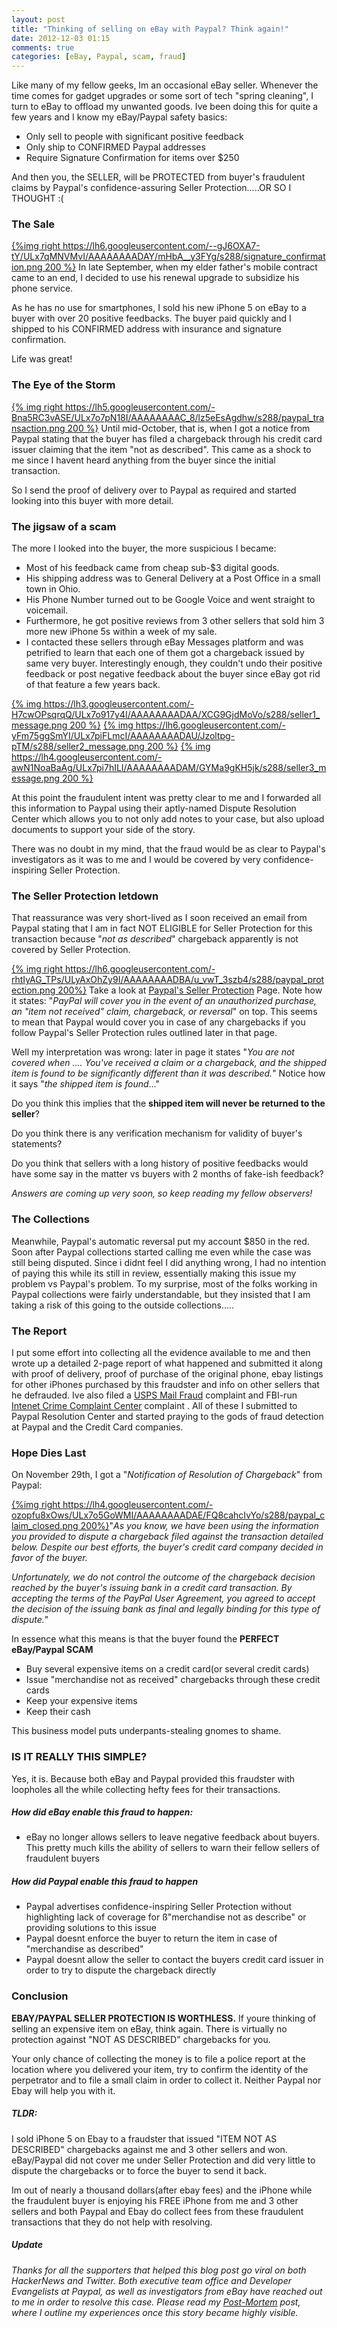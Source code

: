 ```yaml
---
layout: post
title: "Thinking of selling on eBay with Paypal? Think again!"
date: 2012-12-03 01:15
comments: true
categories: [eBay, Paypal, scam, fraud]
---
```

Like many of my fellow geeks, Im an occasional eBay seller. Whenever the time comes for gadget upgrades or some sort of tech "spring cleaning", I turn to eBay to offload my unwanted goods. Ive been doing this for quite a few years and I know my eBay/Paypal safety basics:

* Only sell to people with significant positive feedback
* Only ship to CONFIRMED Paypal addresses
* Require Signature Confirmation for items over $250

And then you, the SELLER, will be PROTECTED from buyer's fraudulent claims by Paypal's confidence-assuring Seller Protection.....OR SO I THOUGHT :(
<!-- more -->

### The Sale
[{%img right https://lh6.googleusercontent.com/--gJ6OXA7-tY/ULx7qMNVMvI/AAAAAAAADAY/mHbA__y3FYg/s288/signature_confirmation.png 200 %}](https://lh6.googleusercontent.com/--gJ6OXA7-tY/ULx7qMNVMvI/AAAAAAAADAY/mHbA__y3FYg/s800/signature_confirmation.png)
In late September, when my elder father's mobile contract came to an end, I decided to use his renewal upgrade to subsidize his phone service. 

As he has no use for smartphones, I sold his new iPhone 5 on eBay to a buyer with over 20 positive feedbacks. The buyer paid quickly and I shipped to his CONFIRMED address with insurance and signature confirmation. 

Life was great!

### The Eye of the Storm

[{% img right https://lh5.googleusercontent.com/-Bna5RC3vASE/ULx7o7pN18I/AAAAAAAAC_8/lz5eEsAgdhw/s288/paypal_transaction.png 200 %}](https://lh5.googleusercontent.com/-Bna5RC3vASE/ULx7o7pN18I/AAAAAAAAC_8/lz5eEsAgdhw/s800/paypal_transaction.png) Until mid-October, that is, when I got a notice from Paypal stating that the buyer has filed a chargeback through his credit card issuer claiming that the item "not as described". This came as a shock to me since I havent heard anything from the buyer since the initial transaction. 

So I send the proof of delivery over to Paypal as required and started looking into this buyer with more detail.

### The jigsaw of a scam

The more I looked into the buyer, the more suspicious I became:

* Most of his feedback came from cheap sub-$3 digital goods. 
* His shipping address was to General Delivery at a Post Office in a small town in Ohio. 
* His Phone Number turned out to be Google Voice and went straight to voicemail.
* Furthermore, he got positive reviews from 3 other sellers that sold him 3 more new iPhone 5s within a week of my sale. 
* I contacted these sellers through eBay Messages platform and was petrified to learn that each one of them got a chargeback issued by same very buyer. Interestingly enough, they couldn't undo their positive feedback or post negative feedback about the buyer since eBay got rid of that feature a few years back.

[{% img https://lh3.googleusercontent.com/-H7cwOPsqrqQ/ULx7o917y4I/AAAAAAAADAA/XCG9GjdMoVo/s288/seller1_message.png 200 %}](https://lh3.googleusercontent.com/-H7cwOPsqrqQ/ULx7o917y4I/AAAAAAAADAA/XCG9GjdMoVo/s800/seller1_message.png)
[{% img https://lh6.googleusercontent.com/-yFm75ggSmYI/ULx7piFLmcI/AAAAAAAADAU/Jzoltpg-pTM/s288/seller2_message.png 200 %}](https://lh6.googleusercontent.com/-yFm75ggSmYI/ULx7piFLmcI/AAAAAAAADAU/Jzoltpg-pTM/s800/seller2_message.png)
[{% img https://lh4.googleusercontent.com/-awN1NoaBaAg/ULx7pi7hILI/AAAAAAAADAM/GYMa9gKH5jk/s288/seller3_message.png 200 %}](https://lh4.googleusercontent.com/-awN1NoaBaAg/ULx7pi7hILI/AAAAAAAADAM/GYMa9gKH5jk/s800/seller3_message.png) 

At this point the fraudulent intent was pretty clear to me and I forwarded all this information to Paypal using their aptly-named Dispute Resolution Center which allows you to not only add notes to your case, but also upload documents to support your side of the story. 

There was no doubt in my mind, that the fraud would be as clear to Paypal's investigators as it was to me and I would be covered by very confidence-inspiring Seller Protection.

### The Seller Protection letdown

That reassurance was very short-lived as I soon received an email from Paypal stating that I am in fact NOT ELIGIBLE for Seller Protection for this transaction because "*not as described*" chargeback apparently is not covered by Seller Protection.

[{% img right https://lh6.googleusercontent.com/-rhtIyAG_TPs/ULyAxOhZy9I/AAAAAAAADBA/u_vwT_3szb4/s288/paypal_protection.png 200%}](https://lh6.googleusercontent.com/-rhtIyAG_TPs/ULyAxOhZy9I/AAAAAAAADBA/u_vwT_3szb4/s800/paypal_protection.png) Take a look at [Paypal's Seller Protection](https://www.paypal.com/us/webapps/mpp/security/seller-protection-learn-more) Page. Note how it states: "*PayPal will cover you in the event of an unauthorized purchase, an "item not received" claim, chargeback, or reversal*" on top. This seems to mean that Paypal would cover you in case of any chargebacks if you follow Paypal's Seller Protection rules outlined later in that page.

Well my interpretation was wrong: later in page it states "*You are not covered when .... You've received a claim or a chargeback, and the shipped item is found to be significantly different than it was described.*" Notice how it says "*the shipped item is found*..." 

Do you think this implies that the **shipped item will never be returned to the seller**? 

Do you think there is any verification mechanism for validity of buyer's statements?

Do you think that sellers with a long history of positive feedbacks would have some say in the matter vs buyers with 2 months of fake-ish feedback?

*Answers are coming up very soon, so keep reading my fellow observers!*

### The Collections

Meanwhile, Paypal's automatic reversal put my account $850 in the red. Soon after Paypal collections started calling me even while the case was still being disputed. Since i didnt feel I did anything wrong, I had no intention of paying this while its still in review, essentially making this issue my problem vs Paypal's problem. To my surprise, most of the folks working in Paypal collections were fairly understandable, but they insisted that I am taking a risk of this going to the outside collections.....

### The Report

I put some effort into collecting all the evidence available to me and then wrote up a detailed 2-page report of what happened and submitted it along with proof of delivery, proof of purchase of the original phone, ebay listings for other iPhones purchased by this fraudster and info on other sellers that he defrauded. Ive also filed a [USPS Mail Fraud](http://ehome.uspis.gov/fcsexternal/default.aspx) complaint and FBI-run [Intenet Crime Complaint Center](http://ic3.gov) complaint . All of these I submitted to Paypal Resolution Center and started praying to the gods of fraud detection at Paypal and the Credit Card companies.

### Hope Dies Last

On November 29th, I got a "*Notification of Resolution of Chargeback*" from Paypal:

[{%img right https://lh4.googleusercontent.com/-ozopfu8xOws/ULx7o5GoWMI/AAAAAAAADAE/FQ8cahcIvYo/s288/paypal_claim_closed.png 200%}](https://lh4.googleusercontent.com/-ozopfu8xOws/ULx7o5GoWMI/AAAAAAAADAE/FQ8cahcIvYo/s800/paypal_claim_closed.png)"*As you know, we have been using the information you provided to dispute a chargeback filed against the transaction detailed below. Despite our best efforts, the buyer's credit card company decided in favor of the buyer.*
 
*Unfortunately, we do not control the outcome of the chargeback decision reached by the buyer's issuing bank in a credit card transaction. By
accepting the terms of the PayPal User Agreement, you agreed to accept the decision of the issuing bank as final and legally binding for this type of dispute.*"

In essence what this means is that the buyer found the **PERFECT eBay/Paypal SCAM**

* Buy several expensive items on a credit card(or several credit cards)
* Issue "merchandise not as received" chargebacks through these credit cards
* Keep your expensive items
* Keep their cash

This business model puts underpants-stealing gnomes to shame.

### IS IT REALLY THIS SIMPLE?

Yes, it is. Because both eBay and Paypal provided this fraudster with loopholes all the while collecting hefty fees for their transactions.

##### How did eBay enable this fraud to happen:

* eBay no longer allows sellers to leave negative feedback about buyers. This pretty much kills the ability of sellers to warn their fellow sellers of fraudulent buyers

##### How did Paypal enable this fraud to happen

* Paypal advertises confidence-inspiring Seller Protection without highlighting lack of coverage for ß"merchandise not as describe" or providing solutions to this issue
* Paypal doesnt enforce the buyer to return the item in case of "merchandise as described"
* Paypal doesnt allow the seller to contact the buyers credit card issuer in order to try to dispute the chargeback directly 

### Conclusion

**EBAY/PAYPAL SELLER PROTECTION IS WORTHLESS.** If youre thinking of selling an expensive item on eBay, think again. There is virtually no protection against "NOT AS DESCRIBED" chargebacks for you.

Your only chance of collecting the money is to file a police report at the location where you delivered your item, try to confirm the identity of the perpetrator and to file a small claim in order to collect it. Neither Paypal nor Ebay will help you with it.

##### TLDR:

I sold iPhone 5 on Ebay to a fraudster that issued "ITEM NOT AS DESCRIBED" chargebacks against me and 3 other sellers and won. eBay/Paypal did not cover me under Seller Protection and did very little to dispute the chargebacks or to force the buyer to send it back. 

Im out of nearly a thousand dollars(after ebay fees) and the iPhone while the fraudulent buyer is enjoying his FREE iPhone from me and 3 other sellers and both Paypal and Ebay do collect fees from these fraudulent transactions that they do not help with resolving.

##### Update

*Thanks for all the supporters that helped this blog post go viral on both HackerNews and Twitter. Both executive team office and Developer Evangelists at Paypal, as well as investigators from eBay have reached out to me in order to resolve this case. Please read my [Post-Mortem](http://codenerdz.com/blog/2012/12/05/post-mortem-outcry-of-the-crowd/) post, where I outline my experiences once this story became highly visible.*


